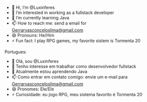 - 👋 Hi, I’m @Luxinferes
- 👀 I’m interested in working as a fullstack developer
- 🌱 I’m currently learning Java
- 📫 How to reach me: send a email for Gerrarvasconceloslima@gmail.com
- 😄 Pronouns: He/Him
- ⚡ Fun fact: I play RPG games, my favorite sistem is Tormenta 20

Portugues:
- 👋 Olá, sou @Luxinferes
- 👀 Tenho interesse em trabalhar como desenvolvedor fullstack
- 🌱 Atualmente estou aprendendo Java
- 📫 Como entrar em contato comigo: envie um e-mail para Gerrarvasconceloslima@gmail.com
- 😄 Pronomes: Ele/Ele
- ⚡ Curiosidade: eu jogo RPG, meu sistema favorito é Tormenta 20
<!---
Luxinferes/Luxinferes is a ✨ special ✨ repository because its `README.md` (this file) appears on your GitHub profile.
You can click the Preview link to take a look at your changes.
--->
